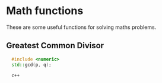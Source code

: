 # Math functions

These are some useful functions for solving maths problems. 

## Greatest Common Divisor

``` c++
  #include <numeric>
  std::gcd(p, q);
```

```
  c++
  
```
